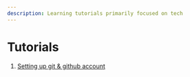 ```yaml
---
description: Learning tutorials primarily focused on tech
---
```


# Tutorials

1. [Setting up git & github account](setting-up-git-and-github-account.md)

